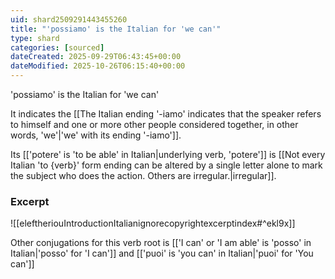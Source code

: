 ```yaml
---
uid: shard2509291443455260
title: "'possiamo' is the Italian for 'we can'"
type: shard
categories: [sourced]
dateCreated: 2025-09-29T06:43:45+00:00
dateModified: 2025-10-26T06:15:40+00:00
---
```

'possiamo' is the Italian for 'we can'

It indicates the [[The Italian ending '-iamo' indicates that the speaker refers to himself and one or more other people considered together, in other words, 'we'|'we' with its ending '-iamo']].

Its [['potere' is 'to be able' in Italian|underlying verb, 'potere']] is [[Not every Italian 'to {verb}' form ending can be altered by a single letter alone to mark the subject who does the action. Others are irregular.|irregular]].
### Excerpt
![[eleftheriouIntroductionItalianignorecopyrightexcerptindex#^ekl9x]]

Other conjugations for this verb root is [['I can' or 'I am able' is 'posso' in Italian|'posso' for 'I can']] and [['puoi' is 'you can' in Italian|'puoi' for 'You can']]